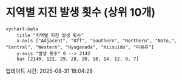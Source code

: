 # 지역별 지진 발생 횟수 (상위 10개)

```mermaid
xychart-beta
    title "지역별 지진 발생 횟수"
    x-axis ["Adjacent", "Off", "Southern", "Northern", "Noto,", "Central", "Western", "Hyuganada", "Kiisuido", "미분류"]
    y-axis "발생 횟수" 0 --> 2142
    bar [2140, 122, 29, 28, 20, 18, 14, 12, 9, 7]
```

업데이트 시간: 2025-08-31 18:04:28
